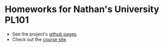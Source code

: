 Homeworks for Nathan's University PL101
=======================================

 - See the project's [github pages][pages].
 - Check out the [course site][nu].


[pages]: http://bgr.github.com/nathans-pl101
[nu]: http://web.archive.org/web/20121230234127/http://nathansuniversity.com/pl101.html
